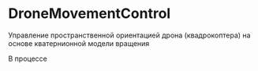 # DroneMovementControl
Управление пространственной ориентацией дрона (квадрокоптера) на основе кватернионной модели вращения

В процессе
